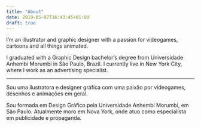 ```yaml
---
title: "About"
date: 2019-05-07T16:43:45+01:00
draft: true
---
```


I’m an illustrator and graphic designer with a passion for videogames, cartoons and all things animated.

I graduated with a Graphic Design bachelor’s degree from Universidade Anhembi Morumbi in São Paulo, Brazil. I currently live in New York City, where I work as an advertising specialist.

---

Sou uma ilustratora e designer gráfica com uma paixão por videogames, desenhos e animações em geral.

Sou formada em Design Gráfico pela Universidade Anhembi Morumbi, em São Paulo. Atualmente moro em Nova York, onde atuo como especialista em publicidade e propaganda.
